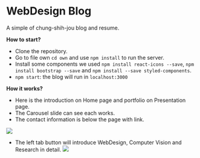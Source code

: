 # WebDesign Blog

A simple of chung-shih-jou blog and resume.

**How to start?**
* Clone the repository.
* Go to file own `cd own` and use `npm install` to run the server.
* Install some components we used `npm install react-icons --save`, `npm install bootstrap --save` and `npm install --save styled-components`.
* `npm start`: the blog will run in `localhost:3000`

**How it works?**
* Here is the introduction on Home page and portfolio on Presentation page.
* The Carousel slide can see each works.
* The contact information is below the page with link.

![](https://i.imgur.com/BVon8v8.gif)

* The left tab button will introduce WebDesign, Computer Vision and Research in detail.
 ![](https://i.imgur.com/JbYF3Aj.gif)

